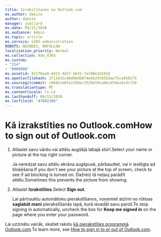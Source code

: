 ```yaml
---
title: Izrakstīšanās no Outlook.com
ms.author: daeite
author: daeite
manager: joallard
ms.date: 04/21/2020
ms.audience: Admin
ms.topic: article
ms.service: o365-administration
ROBOTS: NOINDEX, NOFOLLOW
localization_priority: Normal
ms.collection: Adm_O365
ms.custom:
- "214"
- "8000008"
ms.assetid: 811f0aa9-d413-4d17-b631-7a788e1d1916
ms.openlocfilehash: 2f13415cd8d9bdb0f4ede297655dae75ca4501f9
ms.sourcegitcommit: c6692ce0fa1358ec3529e59ca0ecdfdea4cdc759
ms.translationtype: MT
ms.contentlocale: lv-LV
ms.lasthandoff: 09/15/2020
ms.locfileid: "47802280"
---
```

# <a name="how-to-sign-out-of-outlookcom"></a><span data-ttu-id="50cdb-102">Kā izrakstīties no Outlook.com</span><span class="sxs-lookup"><span data-stu-id="50cdb-102">How to sign out of Outlook.com</span></span>

1. <span data-ttu-id="50cdb-103">Atlasiet savu vārdu vai attēlu augšējā labajā stūrī.</span><span class="sxs-lookup"><span data-stu-id="50cdb-103">Select your name or picture at the top right corner.</span></span>

    <span data-ttu-id="50cdb-104">Ja neredzat savu attēlu ekrāna augšpusē, pārbaudiet, vai ir ieslēgta ad bloķēšana.</span><span class="sxs-lookup"><span data-stu-id="50cdb-104">If you don't see your picture at the top of screen, check to see if ad blocking is turned on.</span></span> <span data-ttu-id="50cdb-105">Dažreiz tā neļauj parādīt attēlu.</span><span class="sxs-lookup"><span data-stu-id="50cdb-105">Sometimes this prevents the picture from showing.</span></span>

2. <span data-ttu-id="50cdb-106">Atlasiet **Izrakstīties**.</span><span class="sxs-lookup"><span data-stu-id="50cdb-106">Select **Sign out**.</span></span>

    <span data-ttu-id="50cdb-107">Lai pārtrauktu automātisku pierakstīšanos, noņemiet atzīmi no rūtiņas **saglabāt mani** pierakstīšanās lapā, kurā ievadāt savu paroli.</span><span class="sxs-lookup"><span data-stu-id="50cdb-107">To stop signing in automatically, uncheck the box for **Keep me signed in** on the page where you enter your password.</span></span>

<span data-ttu-id="50cdb-108">Lai uzzinātu vairāk, skatiet rakstu [kā pierakstīties programmā Outlook.com](https://support.office.com/article/e08eb8ac-ac27-49f4-a400-a47311e1ee7e?wt.mc_id=Office_Outlook_com_Alchemy).</span><span class="sxs-lookup"><span data-stu-id="50cdb-108">To learn more, see [How to sign in to or out of Outlook.com](https://support.office.com/article/e08eb8ac-ac27-49f4-a400-a47311e1ee7e?wt.mc_id=Office_Outlook_com_Alchemy).</span></span>
  